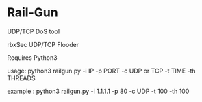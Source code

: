 # Rail-Gun
UDP/TCP DoS tool

rbxSec UDP/TCP Flooder

Requires Python3

usage: 
python3 railgun.py -i IP -p PORT -c UDP or TCP -t TIME -th THREADS 

example : python3 railgun.py -i 1.1.1.1 -p 80 -c UDP -t 100 -th 100
